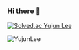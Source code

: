 ### Hi there 👋
[![Solved.ac
Yujun Lee](http://mazassumnida.wtf/api/v2/generate_badge?boj=ljy0929)](https://solved.ac/lyj0929)
<p><img align="center" src="https://github-readme-stats.vercel.app/api/top-langs?YujunLee=<YujunLee>&show_icons=true&locale=en&layout=compact" alt="YujunLee" /></p>

<!--
**LeeYJ2147/LeeYJ2147** is a ✨ _special_ ✨ repository because its `README.md` (this file) appears on your GitHub profile.

Here are some ideas to get you started:

- 🔭 I’m currently working on ...
- 🌱 I’m currently learning ...
- 👯 I’m looking to collaborate on ...
- 🤔 I’m looking for help with ...
- 💬 Ask me about ...
- 📫 How to reach me: ...
- 😄 Pronouns: ...
- ⚡ Fun fact: ...
-->
